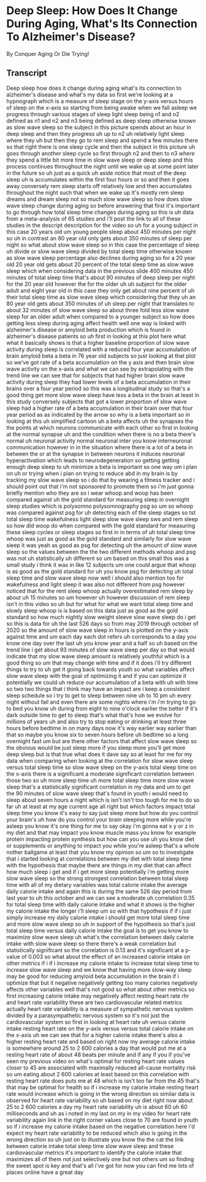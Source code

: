 # Deep Sleep: How Does It Change During Aging, What's Its Connection To Alzheimer's Disease?

By Conquer Aging Or Die Trying! 


## Transcript

Deep sleep how does it change during aging what's its connection to alzheimer's disease and what's my data so first we're looking at a hypnograph which is a measure of sleep stage on the y-axis versus hours of sleep on the x-axis so starting from being awake when we fall asleep we progress through various stages of sleep light sleep being n1 and n2 defined as n1 and n2 and n3 being defined as deep sleep otherwise known as slow wave sleep so the subject in this picture spends about an hour in deep sleep and then they progress uh up to n2 uh relatively light sleep where they uh but then they go to rem sleep and spend a few minutes there so that right there is one sleep cycle and then the subject in this picture uh goes through another sleep cycle so first through n2 and then to n3 where they spend a little bit more time in slow wave sleep or deep sleep and this process continues throughout the night until we wake up at some point later in the future so uh just as a quick uh aside notice that most of the deep sleep uh is accumulates within the first four hours or so and then it goes away conversely rem sleep starts off relatively low and then accumulates throughout the night such that when we wake up it's mostly rem sleep dreams and dream sleep not so much slow wave sleep so how does slow wave sleep change during aging so before answering that first it's important to go through how total sleep time changes during aging so this is uh data from a meta-analysis of 65 studies and i'll post the link to all of these studies in the descript description for the video so uh for a young subject in this case 20 years old um young people sleep about 450 minutes per night so uh in contrast an 80 year old only gets about 350 minutes of sleep per night so what about slow wave sleep so in this case the percentage of sleep uh divide or slow wave sleep divided by total sleep time otherwise known as slow wave sleep percentage also declines during aging so for a 20 year old 20 year old gets about 20 percent of the total sleep time as slow wave sleep which when considering data in the previous slide 400 minutes 450 minutes of total sleep time that's about 90 minutes of deep sleep per night for the 20 year old however the for the older uh uh subject for the older adult and eight year old in this case they only get about nine percent of uh their total sleep time as slow wave sleep which considering that they uh an 80 year old gets about 350 minutes of uh sleep per night that translates to about 32 minutes of slow wave sleep so about three fold less slow wave sleep for an older adult when compared to a younger subject so how does getting less sleep during aging affect health well one way is linked with alzheimer's disease or amyloid beta production which is found in alzheimer's disease patients so uh first in looking at this plot here what what it basically shows is that a higher baseline proportion of slow wave activity during sleep is correlated with a reduced four year accumulation of brain amyloid beta a beta in 76 year old subjects so just looking at that plot so we've got rate of a beta accumulation on the y axis and then brain slow wave activity on the x-axis and what we can see by extrapolating with the trend line we can see that for subjects that had higher brain slow wave activity during sleep they had lower levels of a beta accumulation in their brains over a four year period so this was a longitudinal study so that's a good thing get more slow wave sleep have less a beta in the brain at least in this study conversely subjects that got a lower proportion of slow wave sleep had a higher rate of a beta accumulation in their brain over that four year period as as indicated by the arrow so why is a beta important so in looking at this uh simplified cartoon uh a beta affects uh the synapses the the points at which neurons communicate with each other so first in looking at the normal synapse uh and the condition when there is no a beta there's normal uh neuronal activity normal neuronal inter you know interneuronal communication however in in the situation where there is a lot of a beta in between the or at the synapse in between neurons it induces neuronal hyperactivation which leads to neurodegeneration so getting getting enough deep sleep to uh minimize a beta is important so one way um i plan on uh or trying when i plan on trying to reduce abd in my brain is by tracking my slow wave sleep so i do that by wearing a fitness tracker and i should point out that i'm not sponsored to promote them so i'm just gonna briefly mention who they are so i wear whoop and woop has been compared against uh the gold standard for measuring sleep in overnight sleep studies which is polysomno polysomnography psg so um so whoop was compared against psg for uh detecting each of the sleep stages so tst total sleep time wakefulness light sleep slow wave sleep sws and rem sleep so how did woop do when compared with the gold standard for measuring these sleep cycles or sleep stages so first in in terms of uh total sleep time whoop was just as good as the gold standard and similarly for slow wave sleep it was yeah as good as psg for detecting uh the amount of slow wave sleep so the values between the the two different methods whoop and psg was not uh statistically uh different so um based on this small this was a small study i think it was in like 12 subjects um one could argue that whoop is as good as the gold standard for uh you know psg for detecting uh total sleep time and slow wave sleep now well i should also mention too for wakefulness and light sleep it was also not different from psg however noticed that for the rent sleep whoop actually overestimated rem sleep by about uh 15 minutes so um however uh however discussion of rem sleep isn't in this video so uh but for what for what we want total sleep time and slowly sleep whoop is is based on this data just as good as the gold standard so how much nightly slow weight sleeve slow wave sleep do i get so this is data for uh the last 526 days so from may 2019 through october of 2020 so the amount of slow wave sleep in hours is plotted on the y-axis against time and um each day each dot refers uh corresponds to a day you know one day over the last uh you know year and a half so uh based on the trend line i get about 93 minutes of slow wave sleep per day so that would indicate that my slow wave sleep amount is relatively youthful which is a good thing so um that may change with time and if it does i'll try different things to try to uh get it going back towards youth so what variables affect slow wave sleep with the goal of optimizing it and if you can optimize it potentially we could uh reduce our accumulation of a beta with uh with time so two two things that i think may have an impact are i keep a consistent sleep schedule so i try to get to sleep between nine uh to 10 pm uh every night without fail and even there are some nights where i'm i'm trying to go to bed you know uh during from eight to nine o'clock earlier the better if it's dark outside time to get to sleep that's what that's how we evolve for millions of years uh and also try to stop eating or drinking at least three hours before bedtime in on many days now it's way earlier way earlier than that so maybe you know six to seven hours before uh bedtime so a long overnight fast um but are there other factors that affect slow wave sleep so the obvious would be just sleep more if you sleep more you'll get more deep sleep but is that true what does it dave say so at least for me for my data when comparing when looking at the correlation for slow wave sleep versus total sleep time so slow wave sleep on the y-axis total sleep time on the x-axis there is a significant a moderate significant correlation between those two so uh more sleep time uh more total sleep time more slow wave sleep that's a statistically significant correlation in my data and um to get the 90 minutes of slow wave sleep that's found in youth i would need to sleep about seven hours a night which is isn't isn't too tough for me to do so far uh at least at my age current age all right but which factors impact total sleep time you know it's easy to say just sleep more but how do you control your brain's uh how do you control your brain sleeping more while you're asleep you know it's one thing for me to say okay i'm gonna eat x y or z in my diet and that may impact you know muscle mass you know for example protein impacting protein synthesis but how can you use uh you know diet or supplements or anything to impact you while you're asleep that's a whole nother ballgame at least that you know my opinion so um so to investigate that i started looking at correlations between my diet with total sleep time with the hypothesis that maybe there are things in my diet that can affect how much sleep i get and if i get more sleep potentially i'm getting more slow wave sleep so the strong strongest correlation between total sleep time with all of my dietary variables was total calorie intake the average daily calorie intake and again this is during the same 526 day period from last year to uh this october and we can see a moderate uh correlation 0.35 for total sleep time with daily calorie intake and what it shows is the higher my calorie intake the longer i'll sleep um so with that hypothesis if if i just simply increase my daily calorie intake i should get more total sleep time and more slow wave sleep so uh in support of the hypothesis so that's just total sleep time versus daily calorie intake the goal is to get you know to maximize slow wave sleep uh what's the correlation between daily calorie intake with slow wave sleep so there there's a weak correlation but statistically significant so the correlation is 0.13 and it's significant at a p-value of 0.003 so what about the effect of an increased calorie intake on other metrics if i if i increase my calorie intake to increase total sleep time to increase slow wave sleep and we know that having more slow-way sleep may be good for reducing amyloid beta accumulation in the brain if i optimize that but it negative negatively getting too many calories negatively affects other variables well that's not good so what about other metrics so first increasing calorie intake may negatively affect resting heart rate rhr and heart rate variability these are two cardiovascular related metrics actually heart rate variability is a measure of sympathetic nervous system divided by a parasympathetic nervous system so it's not just the cardiovascular system so first in looking at heart rate uh versus calorie intake resting heart rate on the y-axis versus versus total calorie intake on the x-axis uh we can see that for a higher calorie intake there's also a higher resting heart rate and based on right now my average calorie intake is somewhere around 25 to 2 600 calories a day that would put me at a resting heart rate of about 48 beats per minute and if any if you if you've seen my previous video on what's optimal for resting heart rate values closer to 45 are associated with maximally reduced all-cause mortality risk so um eating about 2 600 calories at least based on this correlation with resting heart rate does puts me at 48 which is isn't too far from the 45 that's that may be optimal for health so if i increase my calorie intake resting heart rate would increase which is going in the wrong direction so similar data is observed for heart rate variability so uh based on my diet right now about 25 to 2 600 calories a day my heart rate variability uh is about 60 uh 60 milliseconds and uh as i noted in my last on my in my video for heart rate variability again link in the right corner values close to 70 are found in youth so if i increase my calorie intake based on the negative correlation here i'd expect my heart rate variability to be reduced which also is going in the wrong direction so uh just on to illustrate you know the the cat the link between calorie intake total sleep time slow wave sleep and these cardiovascular metrics it's important to identify the calorie intake that maximizes all of them not just selectively one but not others um so finding the sweet spot is key and that's all i've got for now you can find me lots of places online have a great day
